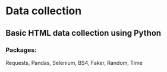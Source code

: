 # Data collection
## Basic HTML data collection using Python
### Packages:
Requests, Pandas, Selenium, BS4, Faker, Random, Time
